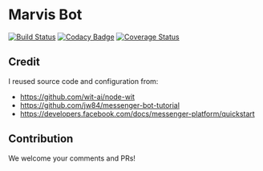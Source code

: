 # Marvis Bot
[![Build Status](https://travis-ci.org/imatlopez/marvis-bot.svg?branch=master)](https://travis-ci.org/imatlopez/marvis-bot)
[![Codacy Badge](https://api.codacy.com/project/badge/Grade/0c86c9c29ed34dbc9fb0b0b9a46feca6)](https://www.codacy.com/app/imatlopez/marvis-bot?utm_source=github.com&amp;utm_medium=referral&amp;utm_content=imatlopez/marvis-bot&amp;utm_campaign=Badge_Grade)
[![Coverage Status](https://coveralls.io/repos/github/imatlopez/marvis-bot/badge.svg?branch=master)](https://coveralls.io/github/imatlopez/marvis-bot?branch=master)

## Credit
I reused source code and configuration from:
* https://github.com/wit-ai/node-wit
* https://github.com/jw84/messenger-bot-tutorial
* https://developers.facebook.com/docs/messenger-platform/quickstart

## Contribution
We welcome your comments and PRs!
